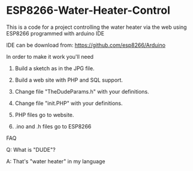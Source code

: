 # ESP8266-Water-Heater-Control
This is a code for a project controlling the water heater via the web using ESP8266 programmed with arduino IDE

IDE can be download from:
https://github.com/esp8266/Arduino


In order to make it work you'll need 

1. Build a sketch as in the JPG file.

2. Build a web site with PHP and SQL support.

3. Change file "TheDudeParams.h" with your definitions.

4. Change file "init.PHP" with your definitions.

5. PHP files go to website.

6. .ino and .h files go to ESP8266 

FAQ

Q: What is "DUDE"?

A: That's "water heater" in my language
